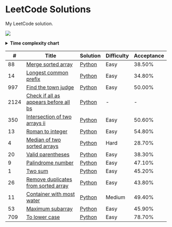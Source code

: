 # LeetCode Solutions
My LeetCode solution.

<a href="https://leetcode.com/Mo-Shakib"><img src="https://leetcode.card.workers.dev/Mo-Shakib?theme=default&font=baloo&extension=null&border=1"></a>


<details>
  <summary><b> Time complexity chart</b></summary>

![Big-O time complexity chart](https://i.imgur.com/Fr60hgB.png)
![](https://i.imgur.com/6ghKT9M.png)
![](https://i.imgur.com/40gXcOR.png)
</details>

|   #   | Title | Solution | Difficulty | Acceptance |
| ----- | ----- | -------- | ---------- | ---------- |
|88|[Merge sorted array](https://leetcode.com/problems/merge-sorted-array)|[Python](Python/88.merge-sorted-array.py)|Easy|38.50%|
|14|[Longest common prefix](https://leetcode.com/problems/longest-common-prefix)|[Python](Python/14.longest-common-prefix.py)|Easy|34.80%|
|997|[Find the town judge](https://leetcode.com/problems/find-the-town-judge)|[Python](Python/997.find-the-town-judge.py)|Easy|50.00%|
|2124|[Check if all as appears before all bs](https://leetcode.com/problems/check-if-all-as-appears-before-all-bs)|[Python](Python/2124.check-if-all-as-appears-before-all-bs.py)|-|-|
|350|[Intersection of two arrays ii](https://leetcode.com/problems/intersection-of-two-arrays-ii)|[Python](Python/350.intersection-of-two-arrays-ii.py)|Easy|50.60%|
|13|[Roman to integer](https://leetcode.com/problems/roman-to-integer)|[Python](Python/13.roman-to-integer.py)|Easy|54.80%|
|4|[Median of two sorted arrays](https://leetcode.com/problems/median-of-two-sorted-arrays)|[Python](Python/4.median-of-two-sorted-arrays.py)|Hard|28.70%|
|20|[Valid parentheses](https://leetcode.com/problems/valid-parentheses)|[Python](Python/20.valid-parentheses.py)|Easy|38.30%|
|9|[Palindrome number](https://leetcode.com/problems/palindrome-number)|[Python](Python/9.palindrome-number.py)|Easy|47.10%|
|1|[Two sum](https://leetcode.com/problems/two-sum)|[Python](Python/1.two-sum.py)|Easy|45.20%|
|26|[Remove duplicates from sorted array](https://leetcode.com/problems/remove-duplicates-from-sorted-array)|[Python](Python/26.remove-duplicates-from-sorted-array.py)|Easy|43.80%|
|11|[Container with most water](https://leetcode.com/problems/container-with-most-water)|[Python](Python/11.container-with-most-water.py)|Medium|49.40%|
|53|[Maximum subarray](https://leetcode.com/problems/maximum-subarray)|[Python](Python/53.maximum-subarray.py)|Easy|45.90%|
|709|[To lower case](https://leetcode.com/problems/to-lower-case)|[Python](Python/709.to-lower-case.py)|Easy|78.70%|
